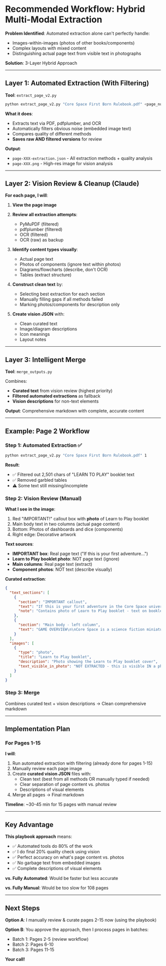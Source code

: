 # Recommended Workflow: Hybrid Multi-Modal Extraction

**Problem Identified**: Automated extraction alone can't perfectly handle:
- Images-within-images (photos of other books/components)
- Complex layouts with mixed content
- Distinguishing actual page text from visible text in photographs

**Solution**: 3-Layer Hybrid Approach

---

## Layer 1: Automated Extraction (With Filtering)

**Tool**: `extract_page_v2.py`

```bash
python extract_page_v2.py "Core Space First Born Rulebook.pdf" <page_num>
```

**What it does**:
- Extracts text via PDF, pdfplumber, and OCR
- Automatically filters obvious noise (embedded image text)
- Compares quality of different methods
- **Saves raw AND filtered versions** for review

**Output**:
- `page-XXX-extraction.json` - All extraction methods + quality analysis
- `page-XXX.png` - High-res image for vision analysis

---

## Layer 2: Vision Review & Cleanup (Claude)

**For each page, I will**:

1. **View the page image**
2. **Review all extraction attempts**:
   - PyMuPDF (filtered)
   - pdfplumber (filtered)
   - OCR (filtered)
   - OCR (raw) as backup

3. **Identify content types visually**:
   - Actual page text
   - Photos of components (ignore text within photos)
   - Diagrams/flowcharts (describe, don't OCR)
   - Tables (extract structure)

4. **Construct clean text** by:
   - Selecting best extraction for each section
   - Manually filling gaps if all methods failed
   - Marking photos/components for description only

5. **Create vision JSON** with:
   - Clean curated text
   - Image/diagram descriptions
   - Icon meanings
   - Layout notes

---

## Layer 3: Intelligent Merge

**Tool**: `merge_outputs.py`

Combines:
- **Curated text** from vision review (highest priority)
- **Filtered automated extractions** as fallback
- **Vision descriptions** for non-text elements

**Output**: Comprehensive markdown with complete, accurate content

---

## Example: Page 2 Workflow

### Step 1: Automated Extraction ✅
```bash
python extract_page_v2.py "Core Space First Born Rulebook.pdf" 1
```

**Result**:
- ✅ Filtered out 2,501 chars of "LEARN TO PLAY" booklet text
- ✅ Removed garbled tables
- ⚠️ Some text still missing/incomplete

### Step 2: Vision Review (Manual)

**What I see in the image**:
1. Red "IMPORTANT!" callout box with **photo** of Learn to Play booklet
2. Main body text in two columns (actual page content)
3. Bottom: Photos of dashboards and dice (components)
4. Right edge: Decorative artwork

**Text sources**:
- **IMPORTANT box**: Real page text ("If this is your first adventure...")
- **Learn to Play booklet photo**: NOT page text (ignore)
- **Main columns**: Real page text (extract)
- **Component photos**: NOT text (describe visually)

**Curated extraction**:
```json
{
  "text_sections": [
    {
      "section": "IMPORTANT callout",
      "text": "If this is your first adventure in the Core Space universe, we recommend you start out by reading the accompanying Learn to Play booklet. This will take you through the components and basic mechanics step-by-step, ready to hit the ground running with the full Core Space experience.",
      "note": "Contains photo of Learn to Play booklet - text on booklet NOT extracted"
    },
    {
      "section": "Main body - left column",
      "text": "GAME OVERVIEW\n\nCore Space is a science fiction miniatures board game set in the frontier worlds on the fringes of known space, 1500 years in the future. In First Born, your crew venture into an asteroid field on the fringes of known space, but the ancient temples they find are not as abandoned as they seem...\n\n[continues with clean text]"
    }
  ],
  "images": [
    {
      "type": "photo",
      "title": "Learn to Play booklet",
      "description": "Photo showing the Learn to Play booklet cover",
      "text_visible_in_photo": "NOT EXTRACTED - this is visible IN a photo, not page content"
    }
  ]
}
```

### Step 3: Merge
Combines curated text + vision descriptions → Clean comprehensive markdown

---

## Implementation Plan

### For Pages 1-15

**I will**:
1. Run automated extraction with filtering (already done for pages 1-15)
2. Manually review each page image
3. Create **curated vision JSON** files with:
   - Clean text (best from all methods OR manually typed if needed)
   - Clear separation of page content vs. photos
   - Descriptions of visual elements
4. Merge all pages → Final markdown

**Timeline**: ~30-45 min for 15 pages with manual review

---

## Key Advantage

**This playbook approach** means:
- ✅ Automated tools do 80% of the work
- ✅ I do final 20% quality check using vision
- ✅ Perfect accuracy on what's page content vs. photos
- ✅ No garbage text from embedded images
- ✅ Complete descriptions of visual elements

**vs. Fully Automated**: Would be faster but less accurate

**vs. Fully Manual**: Would be too slow for 108 pages

---

## Next Steps

**Option A**: I manually review & curate pages 2-15 now (using the playbook)

**Option B**: You approve the approach, then I process pages in batches:
- Batch 1: Pages 2-5 (review workflow)
- Batch 2: Pages 6-10
- Batch 3: Pages 11-15

**Your call!**

